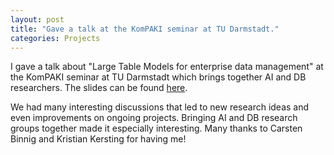 ```yaml
---
layout: post
title: "Gave a talk at the KomPAKI seminar at TU Darmstadt."
categories: Projects
---
```


I gave a talk about "Large Table Models for enterprise data management" at the KomPAKI seminar at TU Darmstadt which brings together AI and DB researchers. The slides can be found <a href="/assets/LTMs.pdf" target="_blank">here</a>.

We had many interesting discussions that led to new research ideas and even improvements on ongoing projects. Bringing AI and DB research groups together made it especially interesting. Many thanks to Carsten Binnig and Kristian Kersting for having me!
